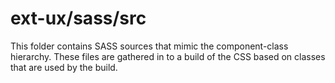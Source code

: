 # ext-ux/sass/src

This folder contains SASS sources that mimic the component-class hierarchy. These files
are gathered in to a build of the CSS based on classes that are used by the build.
